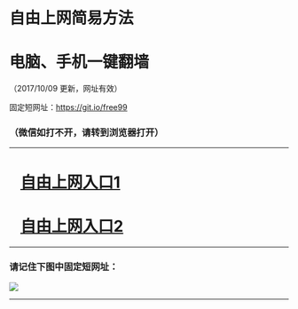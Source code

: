 ﻿# 自由上网简易方法

# 电脑、手机一键翻墙

（2017/10/09 更新，网址有效）

固定短网址：https://git.io/free99

### （微信如打不开，请转到浏览器打开）


***





# &nbsp;&nbsp; <a href="http://ft29423995.fwq-tz-1001.info/fwqtz01.html?t=100900113360 " target="_blank">自由上网入口1</a>
# &nbsp;&nbsp; <a href="http://ft2913120118.fwq-tz-1002.info/fwqtz02.html?t=10090013998 " target="_blank">自由上网入口2</a>
***

### 请记住下图中固定短网址：

<img src="https://s3-us-west-2.amazonaws.com/fwq-1001/yjfq-20170905okok.png" /> 


***

